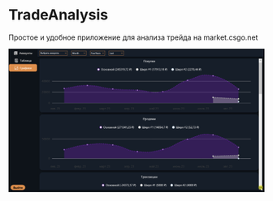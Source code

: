# TradeAnalysis
Простое и удобное приложение для анализа трейда на market.csgo.net

![til](./ReadmeAssets/Demo.gif)
